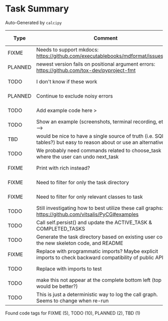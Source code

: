 # Task Summary

Auto-Generated by `calcipy`

| Type    | Comment                                                                                                             | Last Edit   | Source File                                                                                                                                                                                         |
|---------|---------------------------------------------------------------------------------------------------------------------|-------------|-----------------------------------------------------------------------------------------------------------------------------------------------------------------------------------------------------|
| FIXME   | Needs to support mkdocs: https://github.com/executablebooks/mdformat/issues/317                                     | 2022-10-14  | [.pre-commit-config.yaml:48](https://github.com/DesignPatternsAdventure/pattern_feedback_tool/blame/d8682bba6b764ceb10b1199d03cfe06591334f98/.pre-commit-config.yaml#L48)                           |
| PLANNED | newest version fails on positional argument errors: https://github.com/tox-dev/pyproject-fmt                        | 2022-10-14  | [.pre-commit-config.yaml:68](https://github.com/DesignPatternsAdventure/pattern_feedback_tool/blame/d8682bba6b764ceb10b1199d03cfe06591334f98/.pre-commit-config.yaml#L68)                           |
| TODO    | I don't know if these work                                                                                          | 2022-10-22  | [.pylintrc:15](https://github.com/DesignPatternsAdventure/pattern_feedback_tool/blame/c571b9332570936987cde686ad8570ed09c0a2da/.pylintrc#L15)                                                       |
| PLANNED | Continue to exclude noisy errors                                                                                    | 2022-10-22  | [.pylintrc:30](https://github.com/DesignPatternsAdventure/pattern_feedback_tool/blame/83fd0cba24bfc69c2c6f8ab0ef91685679f99903/.pylintrc#L29)                                                       |
| TODO    | Add example code here >                                                                                             | 2022-10-14  | [docs/README.md:14](https://github.com/DesignPatternsAdventure/pattern_feedback_tool/blame/d8682bba6b764ceb10b1199d03cfe06591334f98/docs/README.md#L14)                                             |
| TODO    | Show an example (screenshots, terminal recording, etc.) > -->                                                       | 2022-10-14  | [docs/README.md:21](https://github.com/DesignPatternsAdventure/pattern_feedback_tool/blame/d8682bba6b764ceb10b1199d03cfe06591334f98/docs/README.md#L21)                                             |
| TBD     | would be nice to have a single source of truth (i.e. SQLite tables?) but easy to reason about or use an alternative | 2022-10-22  | [docs/diagrams/mvp-wip.md:7](https://github.com/DesignPatternsAdventure/pattern_feedback_tool/blame/efb87739e0dd57f67e1772b0c4932d3b60fafca9/docs/diagrams/mvp-wip.md#L7)                           |
| TODO    | We probably need commands related to choose_task where the user can undo next_task                                  | 2022-10-24  | [pattern_feedback_tool/doit_tasks.py:48](https://github.com/DesignPatternsAdventure/pattern_feedback_tool/blame/f3aa892e043a55543d51e2e26cffd4b3b8af7510/pattern_feedback_tool/doit_tasks.py#L48)   |
| FIXME   | Print with rich instead?                                                                                            | 2022-10-24  | [pattern_feedback_tool/doit_tasks.py:96](https://github.com/DesignPatternsAdventure/pattern_feedback_tool/blame/f3aa892e043a55543d51e2e26cffd4b3b8af7510/pattern_feedback_tool/doit_tasks.py#L96)   |
| FIXME   | Need to filter for only the task directory                                                                          | 2022-10-24  | [pattern_feedback_tool/doit_tasks.py:123](https://github.com/DesignPatternsAdventure/pattern_feedback_tool/blame/f3aa892e043a55543d51e2e26cffd4b3b8af7510/pattern_feedback_tool/doit_tasks.py#L123) |
| FIXME   | Need to filter for only relevant classes to task                                                                    | 2022-10-24  | [pattern_feedback_tool/doit_tasks.py:156](https://github.com/DesignPatternsAdventure/pattern_feedback_tool/blame/f3aa892e043a55543d51e2e26cffd4b3b8af7510/pattern_feedback_tool/doit_tasks.py#L156) |
| TODO    | Still investigating how to best utilize these call graphs: https://github.com/vitsalis/PyCG#examples                | 2022-10-20  | [pattern_feedback_tool/graphics.py:71](https://github.com/DesignPatternsAdventure/pattern_feedback_tool/blame/8f71e5ed2ba8bbf767c6d83077d5f2b5029e28c0/pattern_feedback_tool/graphics.py#L121)      |
| TODO    | Call self.persist() and update the ACTIVE_TASK & COMPLETED_TASKS                                                    | 2022-10-24  | [pattern_feedback_tool/settings.py:29](https://github.com/DesignPatternsAdventure/pattern_feedback_tool/blame/f3aa892e043a55543d51e2e26cffd4b3b8af7510/pattern_feedback_tool/settings.py#L29)       |
| TODO    | Generate the task directory based on existing user code, the new skeleton code, and README                          | 2022-10-24  | [pattern_feedback_tool/settings.py:30](https://github.com/DesignPatternsAdventure/pattern_feedback_tool/blame/f3aa892e043a55543d51e2e26cffd4b3b8af7510/pattern_feedback_tool/settings.py#L30)       |
| FIXME   | Replace with programmatic imports? Maybe explicit imports to check backward compatibility of public API?            | 2022-10-14  | [scripts/check_imports.py:7](https://github.com/DesignPatternsAdventure/pattern_feedback_tool/blame/d8682bba6b764ceb10b1199d03cfe06591334f98/scripts/check_imports.py#L7)                           |
| TODO    | Replace with imports to test                                                                                        | 2022-10-14  | [scripts/check_imports.py:14](https://github.com/DesignPatternsAdventure/pattern_feedback_tool/blame/d8682bba6b764ceb10b1199d03cfe06591334f98/scripts/check_imports.py#L14)                         |
| TODO    | make this not appear at the complete bottom left (top left would be better?)                                        | 2022-10-20  | [test-data/sample_code/game_view.py:88](https://github.com/DesignPatternsAdventure/pattern_feedback_tool/blame/8f71e5ed2ba8bbf767c6d83077d5f2b5029e28c0/test-data/sample_code/game_view.py#L88)     |
| TODO    | This is just a deterministic way to log the call graph. Seems to change when re-run                                 | 2022-10-20  | [tests/test_graphics.py:22](https://github.com/DesignPatternsAdventure/pattern_feedback_tool/blame/8f71e5ed2ba8bbf767c6d83077d5f2b5029e28c0/tests/test_graphics.py#L28)                             |

Found code tags for FIXME (5), TODO (10), PLANNED (2), TBD (1)

<!-- calcipy:skip_tags -->

